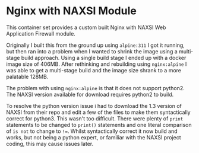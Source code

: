 # Nginx with NAXSI Module

This container set provides a custom built Nginx with NAXSI Web Application Firewall module.

Originally I built this from the ground up using `alpine:311` I got it running, but then ran into a problem when I wanted to shrink the image using a multi-stage build approach. Using a single build stage I ended up with a docker image size of 406MB. After rethinking and rebuilding using `nginx:alpine` I was able to get a multi-stage build and the image size shrank to a more palatable 128MB.

The problem with using `nginx:alpine` is that it does not support python2. The NAXSI version available for download requires python2 to build.

To resolve the python version issue i had to download the 1.3 version of NAXSI from their repo and edit a few of the files to make them syntactically correct for python3. This wasn't too difficult. There were plenty of `print` statements to be changed to `print()` statements and one literal comparison of `is not` to change to `!=`. Whilst syntactically correct it now build and works, but not being a python expert, or familiar with the NAXSI project coding, this may cause issues later.
